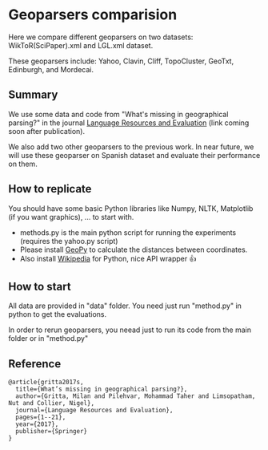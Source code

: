 # Geoparsers comparision 

Here we compare different geoparsers on two datasets: WikToR(SciPaper).xml and LGL.xml dataset.

These geoparsers include: Yahoo, Clavin, Cliff, TopoCluster, GeoTxt, Edinburgh, and Mordecai. 

## Summary

We use some data and code from "What's missing in geographical parsing?" in the journal [Language Resources and Evaluation](http://link.springer.com/journal/10579) (link coming soon after publication). 

We also add two other geoparsers to the previous work. In near future, we will use these geoparser on Spanish dataset and evaluate their performance on them. 


## How to replicate

You should have some basic Python libraries like Numpy, NLTK, Matplotlib (if you want graphics), ... to start with.
- methods.py is the main python script for running the experiments (requires the yahoo.py script)
- Please install [GeoPy](https://pypi.python.org/pypi/geopy/1.11.0) to calculate the distances between coordinates.
- Also install [Wikipedia](https://pypi.python.org/pypi/wikipedia/) for Python, nice API wrapper :+1:


## How to start

All data are provided in "data" folder. You need just run "method.py" in python to get the evaluations. 

In order to rerun geoparsers, you neead just to run its code from the main folder or in "method.py" 

## Reference
```
@article{gritta2017s,
  title={What’s missing in geographical parsing?},
  author={Gritta, Milan and Pilehvar, Mohammad Taher and Limsopatham, Nut and Collier, Nigel},
  journal={Language Resources and Evaluation},
  pages={1--21},
  year={2017},
  publisher={Springer}
}
```
